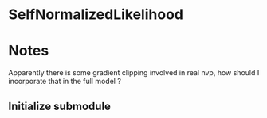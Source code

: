 # SelfNormalizedLikelihood

# Notes

Apparently there is some gradient clipping involved in real nvp, how should I incorporate that in the full model ?


## Initialize submodule
```git submodule update --init --recursive
